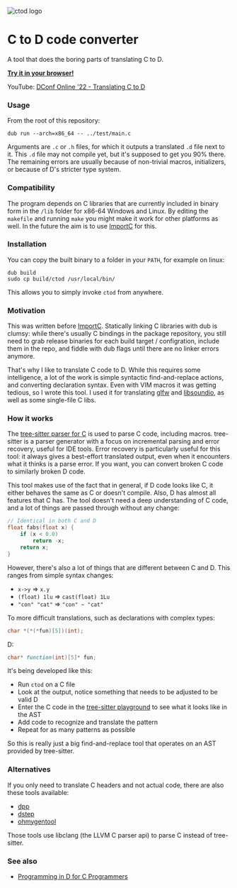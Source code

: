 ![ctod logo](https://github.com/dkorpel/ctod/blob/master/ctod-logo.png)
# C to D code converter

A tool that does the boring parts of translating C to D.

[**Try it in your browser!**](https://dkorpel.github.io/ctod/)

YouTube: [DConf Online '22 - Translating C to D](https://www.youtube.com/watch?v=654rSPaIA0o)

### Usage

From the root of this repository:
```console
dub run --arch=x86_64 -- ../test/main.c
```

Arguments are `.c` or `.h` files, for which it outputs a translated `.d` file next to it.
This `.d` file may not compile yet, but it's supposed to get you 90% there.
The remaining errors are usually because of non-trivial macros, initializers, or because of D's stricter type system.

### Compatibility

The program depends on C libraries that are currently included in binary form in the `/lib` folder for x86-64 Windows and Linux.
By editing the `makefile` and running `make` you might make it work for other platforms as well.
In the future the aim is to use [ImportC](https://dlang.org/spec/importc.html) for this.

### Installation

You can copy the built binary to a folder in your `PATH`, for example on linux:
```console
dub build
sudo cp build/ctod /usr/local/bin/
```
This allows you to simply invoke `ctod` from anywhere.

### Motivation
This was written before [ImportC](https://dlang.org/spec/importc.html).
Statically linking C libraries with dub is clumsy: while there's usually C bindings in the package repository, you still need to grab release binaries for each build target / configration, include them in the repo, and fiddle with dub flags until there are no linker errors anymore.

That's why I like to translate C code to D.
While this requires some intelligence, a lot of the work is simple syntactic find-and-replace actions, and converting declaration syntax.
Even with VIM macros it was getting tedious, so I wrote this tool.
I used it for translating [glfw](https://github.com/dkorpel/glfw-d) and [libsoundio](https://github.com/dkorpel/libsoundio-d), as well as some single-file C libs.

### How it works
The [tree-sitter parser for C](https://github.com/tree-sitter/tree-sitter-c) is used to parse C code, including macros.
tree-sitter is a parser generator with a focus on incremental parsing and error recovery, useful for IDE tools.
Error recovery is particularly useful for this tool: it always gives a best-effort translated output, even when it encounters what it thinks is a parse error.
If you want, you can convert broken C code to similarly broken D code.

This tool makes use of the fact that in general, if D code looks like C, it either behaves the same as C or doesn't compile.
Also, D has almost all features that C has.
The tool doesn't need a deep understanding of C code, and a lot of things are passed through without any change:

```D
// Identical in both C and D
float fabs(float x) {
    if (x < 0.0)
        return -x;
    return x;
}
```

However, there's also a lot of things that are different between C and D.
This ranges from simple syntax changes:
- `x->y` => `x.y`
- `(float) 1lu` => `cast(float) 1Lu`
- `"con" "cat"` => `"con" ~ "cat"`

To more difficult translations, such as declarations with complex types:
```C
char *(*(*fun)[5])(int);
```
D:
```D
char* function(int)[5]* fun;
```

It's being developed like this:

- Run `ctod` on a C file
- Look at the output, notice something that needs to be adjusted to be valid D
- Enter the C code in the [tree-sitter playground](https://tree-sitter.github.io/tree-sitter/playground) to see what it looks like in the AST
- Add code to recognize and translate the pattern
- Repeat for as many patterns as possible

So this is really just a big find-and-replace tool that operates on an AST provided by tree-sitter.

### Alternatives

If you only need to translate C headers and not actual code, there are also these tools available:

- [dpp](https://code.dlang.org/packages/dpp)
- [dstep](https://code.dlang.org/packages/dstep)
- [ohmygentool](https://github.com/Superbelko/ohmygentool)

Those tools use libclang (the LLVM C parser api) to parse C instead of tree-sitter.

### See also

- [Programming in D for C Programmers](https://dlang.org/articles/ctod.html)
